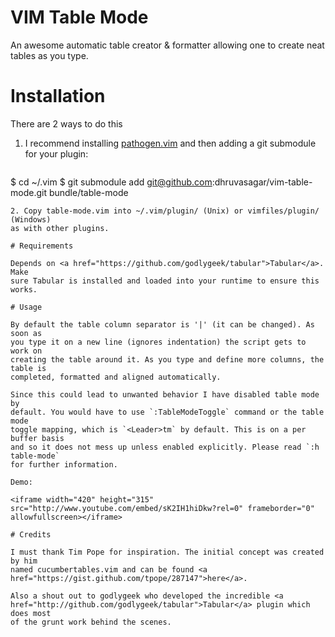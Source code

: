 # VIM Table Mode

An awesome automatic table creator & formatter allowing one to create neat
tables as you type.

# Installation

There are 2 ways to do this

1. I recommend installing <a
   href="https://github.com/tpope/vim-pathogen">pathogen.vim</a> and then
   adding a git submodule for your plugin:

   ```sh
$ cd ~/.vim
$ git submodule add git@github.com:dhruvasagar/vim-table-mode.git bundle/table-mode
   ```
2. Copy table-mode.vim into ~/.vim/plugin/ (Unix) or vimfiles/plugin/ (Windows)
   as with other plugins.

# Requirements

Depends on <a href="https://github.com/godlygeek/tabular">Tabular</a>. Make
sure Tabular is installed and loaded into your runtime to ensure this works.

# Usage

By default the table column separator is '|' (it can be changed). As soon as
you type it on a new line (ignores indentation) the script gets to work on
creating the table around it. As you type and define more columns, the table is
completed, formatted and aligned automatically.

Since this could lead to unwanted behavior I have disabled table mode by
default. You would have to use `:TableModeToggle` command or the table mode
toggle mapping, which is `<Leader>tm` by default. This is on a per buffer basis
and so it does not mess up unless enabled explicitly. Please read `:h table-mode`
for further information.

Demo:

<iframe width="420" height="315"
src="http://www.youtube.com/embed/sK2IH1hiDkw?rel=0" frameborder="0"
allowfullscreen></iframe>

# Credits

I must thank Tim Pope for inspiration. The initial concept was created by him
named cucumbertables.vim and can be found <a
href="https://gist.github.com/tpope/287147">here</a>.

Also a shout out to godlygeek who developed the incredible <a
href="http://github.com/godlygeek/tabular">Tabular</a> plugin which does most
of the grunt work behind the scenes.
